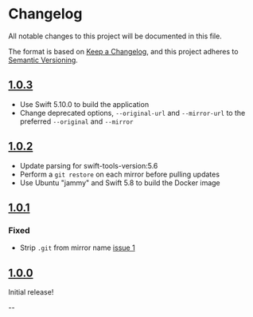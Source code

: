 # Changelog

All notable changes to this project will be documented in this file.

The format is based on [Keep a Changelog](https://keepachangelog.com/en/1.0.0/),
and this project adheres to [Semantic Versioning](https://semver.org/spec/v2.0.0.html).

## [1.0.3]

* Use Swift 5.10.0 to build the application
* Change deprecated options, `--original-url` and `--mirror-url` to the preferred `--original` and `--mirror`

## [1.0.2]

* Update parsing for swift-tools-version:5.6
* Perform a `git restore` on each mirror before pulling updates
* Use Ubuntu "jammy" and Swift 5.8 to build the Docker image

## [1.0.1]

### Fixed

* Strip `.git` from mirror name [issue 1](https://github.com/sbeitzel/Mirror-Package/issues/1)

## [1.0.0]

Initial release!

--

[Unreleased]: https://github.com/sbeitzel/Mirror-Package/compare/1.0.3...HEAD
[1.0.3]: https://github.com/sbeitzel/Mirror-Package/compare/1.0.2...1.0.3
[1.0.2]: https://github.com/sbeitzel/Mirror-Package/compare/1.0.1...1.0.2
[1.0.1]: https://github.com/sbeitzel/Mirror-Package/compare/1.0.0...1.0.1
[1.0.0]: https://github.com/sbeitzel/Mirror-Package/releases/tag/1.0.0
